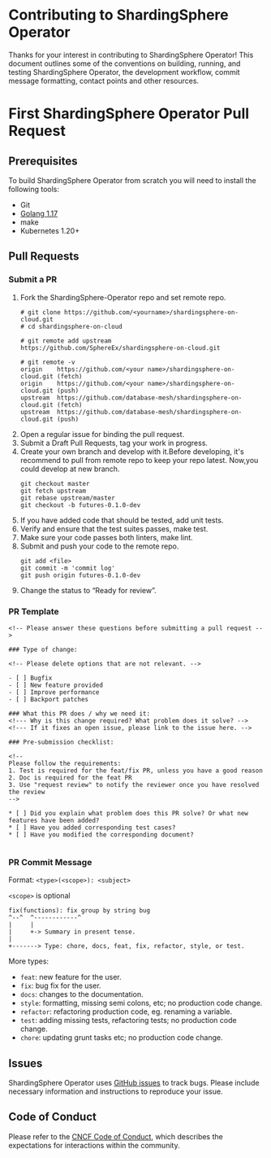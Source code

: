 # Contributing to ShardingSphere Operator

Thanks for your interest in contributing to ShardingSphere Operator! This document outlines some of the conventions on building, running, and testing ShardingSphere Operator, the development workflow, commit message formatting, contact points and other resources.



# First ShardingSphere Operator Pull Request

## Prerequisites

To build ShardingSphere Operator from scratch you will need to install the following tools:

* Git
* [Golang 1.17](https://golang.org/dl/)
* make
* Kubernetes 1.20+ 

## Pull Requests

### Submit a PR
1. Fork the ShardingSphere-Operator repo and set remote repo.
      ```
      # git clone https://github.com/<yourname>/shardingsphere-on-cloud.git
      # cd shardingsphere-on-cloud

      # git remote add upstream https://github.com/SphereEx/shardingsphere-on-cloud.git

      # git remote -v
      origin	https://github.com/<your name>/shardingsphere-on-cloud.git (fetch)
      origin	https://github.com/<your name>/shardingsphere-on-cloud.git (push)
      upstream	https://github.com/database-mesh/shardingsphere-on-cloud.git (fetch)
      upstream	https://github.com/database-mesh/shardingsphere-on-cloud.git (push)
      ```
2. Open a regular issue for binding the pull request.
3. Submit a Draft Pull Requests, tag your work in progress.
4. Create your own branch and develop with it.Before developing, it's recommend to pull from remote repo to keep your repo latest. Now,you could develop at new branch.
      ```
      git checkout master
      git fetch upstream
      git rebase upstream/master
      git checkout -b futures-0.1.0-dev
      ```
5. If you have added code that should be tested, add unit tests.
6. Verify and ensure that the test suites passes, make test.
7. Make sure your code passes both linters, make lint.
8. Submit and push your code to the remote repo.
      ```
      git add <file>
      git commit -m 'commit log'
      git push origin futures-0.1.0-dev
      ```
9.  Change the status to “Ready for review”.

### PR Template

```
<!-- Please answer these questions before submitting a pull request -->

### Type of change:

<!-- Please delete options that are not relevant. -->

- [ ] Bugfix
- [ ] New feature provided
- [ ] Improve performance
- [ ] Backport patches

### What this PR does / why we need it:
<!--- Why is this change required? What problem does it solve? -->
<!--- If it fixes an open issue, please link to the issue here. -->

### Pre-submission checklist:

<!--
Please follow the requirements:
1. Test is required for the feat/fix PR, unless you have a good reason
2. Doc is required for the feat PR
3. Use "request review" to notify the reviewer once you have resolved the review
-->

* [ ] Did you explain what problem does this PR solve? Or what new features have been added?
* [ ] Have you added corresponding test cases?
* [ ] Have you modified the corresponding document?


```

### PR Commit Message

Format: `<type>(<scope>): <subject>`

`<scope>` is optional

```
fix(functions): fix group by string bug
^--^  ^------------^
|     |
|     +-> Summary in present tense.
|
+-------> Type: chore, docs, feat, fix, refactor, style, or test.
```

More types:

* `feat`: new feature for the user.
* `fix`: bug fix for the user.
* `docs`: changes to the documentation.
* `style`: formatting, missing semi colons, etc; no production code change.
* `refactor`: refactoring production code, eg. renaming a variable.
* `test`: adding missing tests, refactoring tests; no production code change.
* `chore`: updating grunt tasks etc; no production code change.

## Issues
ShardingSphere Operator uses [GitHub issues](https://github.com/SphereEx/shardingsphere-on-cloud/issues) to track bugs. Please include necessary information and instructions to reproduce your issue.

## Code of Conduct
Please refer to the [CNCF Code of Conduct](https://github.com/cncf/foundation/blob/master/code-of-conduct.md), which describes the expectations for interactions within the community. 
